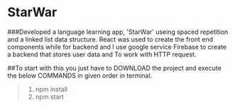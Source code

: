 # StarWar
###Developed a language learning app, 'StarWar' useing spaced repetition and a linked list data structure. React was used to create the front end components while for backend and I use google service Firebase to create a backend that stores user data and To work with HTTP request.


##To start with this you just have to DOWNLOAD the project and execute the below COMMANDS in given order in terminal.
>1. npm install
>2. npm start
